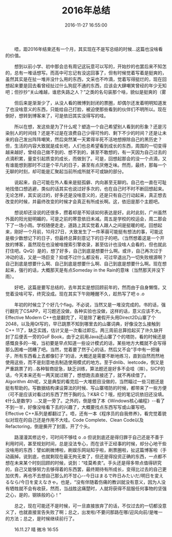 ﻿---
layout: post
title: 2016年总结
date: 2016-11-27 16:55:00
updated: 2016-11-27 16:55:00
tags: ["blah-blah"]
---
　　唔，距2016年结束还有一个月，其实现在不是写总结的时候...这篇也没啥看的价值。
<!-- more -->
　　想到以前小学、初中那会总有周记这玩意可以写的，开始抄的也罢后来不知怎的，总有一堆话想写。而高中可忘记有没这回事了，但有时候觉着写着是挺爽的，虽然其实是在扯一堆并没什么用的东西，文采也不咋滴，觉着写得挺烂的，现在回想起来要是回去看曾经扯过什么狗屁不通的东西，应该会大肆嘲笑曾经的年少无知吧；但抄抄“关山难越，谁悲失路之人？”之类的名句装那个啥，貌似是挺爽的（雾

　　但后来是渐渐少了，从没人看的微博到封闭的票圈，却偶尔还发着明明知道发了也没啥意义的东西，只能给自己打脸，被迫使那些看到的伙伴们不明所以。现在倒好，想转到博客来了，可是依旧其实没得写的哇。

　　所以在想，发这些是为了什么呢？塑造一个自己希望别人看到的形象？还是污染别人的时间线？还是不过是在浪费自己少得可怜的、剩下不少的时间？还是让未来的自己发出阵阵嘲笑，然后突然某一天累得半死不活地想擦除自己的黑历史？
但，生活的内容大致就是成长吧，人们也总希望看到成长的东西，周围的一切变得越来越好，曾经自己做不到的、想不到的，甚至不敢想的，有一天因为自己过去的点滴积累，量变引起质变的成长，而做到了。可是，回想起那会的没一个点滴，又有谁能想到那时不过是个平凡的日子，甚至有点厌倦乏味。然而，最终，那每一个无聊的时刻，却可能是汇聚起当前所成所就不可或缺的部分。

　　说起来，自己可能在外人看来是挺孤僻、内向甚至无聊的。自己也一直在可耻地找借口想逃避，类似的话其实也说过好多次的，也在自己时不时不断回想起来。无论怎样，其实说过的，好多还是没啥意义的，还是只有自己行动起来，真正想去改变的时候，并最终改变的时候才会真正有所成长啊。这，依旧是那个主题吧。

　　想说却还没说的还很多，攒着却是不知该如何表达是好。此时此刻，广州虽然外面的阳光挺明媚的，可是之前的寒意依旧未减。周五是学校的校运会，周二那会下了一场小雨。学校随便走走，道路上其实觉着人跟人之间是挺暖的呢。回想起来，刚好一个月前，10月27日，大致发生了一件苯蒻可能挺有想法的事，可能这是极少数想记下的日子，但最终总算刻意记下的日子的吧。（当然想着这是一个开放的博客，虽然现在也没被啥搜索引擎收录，甚至估计也没啥人会看的，但也就此打住吧。QvQ）是的，想了好多，自己到底是想要什么啊。或许，自己再次过于冲动的话，又是一场巨变？抑或不过什么都没有，可过早退出乃一切失败根源啊？自己到底是想要什么啊、自己到底是想要什么啊、自己到底是想要什么啊。现在想起来，强行的话，大概那天是有点Someday in the Rain的意味（当然那天并没下雨）。

　　好吧，这篇是要写总结的，去年其实是想回顾前年的，然而由于自身懒惰，又觉着没啥可写，终究没成。现在其实下午刚睡醒不久，趁热写了吧 o .o

　　年初的时候立了个好几个flag，不必说，当然又是一堆没完成的。书的话，强行翻完了CSAPP，可习题还没做，各种实验也没做，这样的话，意义应该不大。Effective Modern C++也是翻完了，可是除了暑假开头用Direct2D山寨了个2048，以及用Qt写的，早已跳票不知到哪里去的山寨词典，好像没怎么接触到C++ 11了，缺乏实践，估计又是一次看过即忘。两三周前总算拾起买了许久缺开封了后便丢一旁的GoF Book，由于之前用Java还山寨了个的塔防，看的时候还是感慨良多的--唉，当初要是早点知道一些设计模式的话，某些地方大概就不会写得那么困难一团糟了吧。当然，觉着要了然于心的话，然后又不会“手中有一把锤子，所有东西看上去都像钉子”的话，大概还是需要不断地练习，直到自然而然地使用这些，而不是刻意地去制造使用模式的地方。至于dnlib、leetcode，倒又是严重跳票了的...各种智商捉急，缺乏训练，算法题还是好多不会哇（摔）。SICP的话，今天本来还有一两天就过期了，想想跑去直接还了，就不再续借了。Algorithm 4th呢，又是典型的看完后一大堆题目没做的，当然瞄过一些习题还是挺有帮助的。写数据结构课设算法的时候、写山寨塔防的时候，都带来了一些方便（可不是应该对看过的东西了然于胸的么？K&R C？哦，挖的笔记坑依旧还没填。《什么是数学》...又是一旁了。之外的，倒是借了本《Windows核心编程》--看了不到一半，好像没啥看下去的兴趣了，大概要找点东西写写或山寨写吧。Effective C++系列是都翻过了。唔，还有一本《程序员的自我修养》，看完觉着貌似对现在的自己还是作用不大哇。Code Complete、Clean Code以及Refactoring，倒是撕开了封面，开了个头。

　　路漫漫其修远兮，可时间不够哇 o .o 但说到底还是得归罪于自己还是不善于利用时间，甚至规划时间，总是没法专心，而在该干正经事的时候，却分心地干些没啥用的东西：譬如刷微博啦，刷娱乐网站知乎啦，刷票圈啦，扯这篇博客啦（手动画掉。说到底，也就剩现在最无拘无束了，但还是得投资正确的东西，一点都不想在未来某个时刻回顾的时候，说到：“哇莫希卖”。手头还是得多带点值得研究的，自己又能够努力去够得着的东西罢，最终期待有所成长，变得比过去的自己更加优秀，再也不去想自己那么的不甘心--今日はまるで昨日みたいだ/明日を変えるなら/今日を変えなきゃ。也是，“没有伴随着伤痛的教训就没有意义，因为人没有牺牲就不会有收获，然而，当战胜这痛楚时，人就将获得不屈服任何事物的坚强之心，是的，钢铁般的心！”

　　总之，现在可能还不是时候，可一旦直接放弃了的话，不仅过去的一切都没意义了，也就直接宣告失败了啊；总之，出发啦/不要问那路在哪/迎风向前/是唯一的方法；总之，是时候继续前行了。

　　16.11.27 晴 微冷 16:55